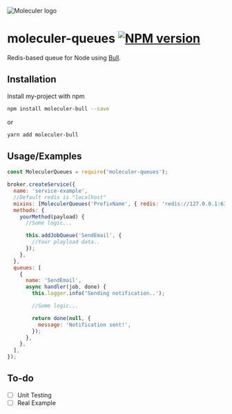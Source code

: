 ![Moleculer logo](http://moleculer.services/images/banner.png)

# moleculer-queues [![NPM version](https://img.shields.io/npm/v/moleculer-queues.svg)](https://www.npmjs.com/package/moleculer-queues)

Redis-based queue for Node using [Bull](https://github.com/OptimalBits/bull).

## Installation

Install my-project with npm

```bash
npm install moleculer-bull --save
```

or

```bash
yarn add moleculer-bull
```

## Usage/Examples

```javascript
const MoleculerQueues = require('moleculer-queues');

broker.createService({
  name: 'service-example',
  //Default redis is "localhost"
  mixins: [MoleculerQueues('PrefixName', { redis: 'redis://127.0.0.1:6379' })],
  methods: {
    yourMethod(payload) {
      //Some logic...

      this.addJobQueue('SendEmail', {
        //Your playload data..
      });
    },
  },
  queues: [
    {
      name: 'SendEmail',
      async handler(job, done) {
        this.logger.info('Sending notification..');

        //Some logic...

        return done(null, {
          message: 'Notification sent!',
        });
      },
    },
  ],
});
```

## To-do

- [ ] Unit Testing
- [ ] Real Example
